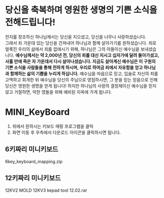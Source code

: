 # 당신을 축복하며 영원한 생명의 기쁜 소식을 전해드립니다!
  
천지를 창조하신 하나님께서는 당신을 지으셨고, 당신을 너무나 사랑하셨습니다.<br>
그래서 죄 가운데 있는 당신을 건져내어 하나님과 함께 살아가기를 원하셨습니다.
죄로 얼룩진 우리의 삶에서 죄를 없애시기 위해, 하나님은 그의 아들이신 예수님을 보내셨습니다.
<strong>예수님께서는 약 2,000년 전, 당신의 죄를 대신 지시고 십자가에 달려 돌아가셨고, 사흘 만에 죽은 자 가운데서 다시 살아나셨습니다.
지금도 살아계신 예수님은 이 구원의 기쁜 소식을 사람들을 통해 전하게 하시며, 우리로 하여금 죄에서 자유함을 얻고 하나님과 함께하는 삶의 기쁨을 누리게 하십니다.</strong>
예수님을 마음으로 믿고, 입술로 자신의 죄를 고백하고 회개한 뒤 예수님을 당신의 주님으로 영접하시면, 그 분을 믿는 믿음으로 인해 당신은 영원한 생명을 얻게 됩니다!
하지만 하나님의 사랑의 결정체이신 예수님을 믿지 않고 거절하면, 악한 영들을 위해 예비된 지옥에 가게 됩니다.

# MINI_KeyBoard
1. 위에서 원하시는 키보드 매핑 프로그램을 클릭
2. 화면 이동 후 우측에서 다운로드 아이콘을 클릭하시면 됩니다. 

<h2>6키짜리 미니키보드</h2>
6key_keyboard_mapping.zip

<h2>12키짜리 미니키보드</h2>
12KV2 MOLD 12KV3 kepad tool 12.02.rar

